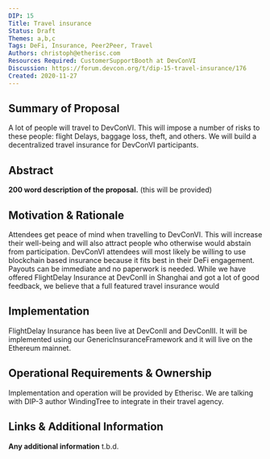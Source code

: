 ```yaml
---
DIP: 15
Title: Travel insurance
Status: Draft
Themes: a,b,c
Tags: DeFi, Insurance, Peer2Peer, Travel
Authors: christoph@etherisc.com
Resources Required: CustomerSupportBooth at DevConVI
Discussion: https://forum.devcon.org/t/dip-15-travel-insurance/176
Created: 2020-11-27
---
```


## Summary of Proposal

A lot of people will travel to DevConVI. This will impose a number of risks to these people:
flight Delays, baggage loss, theft, and others. We will build a decentralized travel insurance for DevConVI participants. 

## Abstract
__200 word description of the proposal.__
(this will be provided)

## Motivation & Rationale
Attendees get peace of mind when travelling to DevConVI. This will increase their well-being
and will also attract people who otherwise would abstain from participation.
DevConVI attendees will most likely be willing to use blockchain based insurance because it fits
best in their DeFi engagement. Payouts can be immediate and no paperwork is needed.
While we have offered FlightDelay Insurance at DevConII in Shanghai and got a lot of good feedback, 
we believe that a full featured travel insurance would  

## Implementation
FlightDelay Insurance has been live at DevConII and DevConIII. It will be implemented using our
GenericInsuranceFramework and it will live on the Ethereum mainnet.

## Operational Requirements & Ownership
Implementation and operation will be provided by Etherisc.
We are talking with DIP-3 author WindingTree to integrate in their travel agency.

## Links & Additional Information
__Any additional information__
t.b.d.
